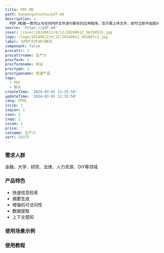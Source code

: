 ```yaml
---
title: PDF.MD
path: bangongzhushou/pdf-md
description: >-
  PDF.MD是一款可以与任何PDF文件进行聊天的应用程序。您只需上传文件，即可立即开始提问。通过PDF.MD，您可以节省时间和精力，快速获取特定信息、摘要和数据提取。我们有免费和付费的计划可供选择。
source: 'https://pdf.md'
cover: /cover/20240612/6/12/20240612_56fb0515.jpg
logo: /logo/20240612/6/12/20240612_862867c2.jpg
label: 与PDF文件进行聊天
component: false
procattr: 1
procattrname: 生产力
procform: 1
procformname: 网站
proctype: 1
proctypename: 普通产品
tags:
  - PDF
  - 聊天
createTime: '2024-03-01 12:35:50'
updateTime: '2024-03-01 12:35:50'
lang: HTML
isicp: 2
isqian: 2
iswx: 2
isqq: 2
iscom: 2
price: ''
catname: 生产力
sort: 28373
---
```




### 需求人群
金融、大学、研究、法律、人力资源、DIY等领域

### 产品特色
- 快速信息检索
- 摘要生成
- 增强的可访问性
- 数据提取
- 上下文感知

### 使用场景示例


### 使用教程


  
